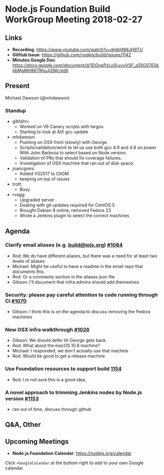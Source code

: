 # Node.js Foundation Build WorkGroup Meeting 2018-02-27

## Links

* **Recording**: https://www.youtube.com/watch?v=dmbhNNJH9TU 
* **GitHub Issue**: https://github.com/nodejs/build/issues/1142
* **Minutes Google Doc**: https://docs.google.com/document/d/1DGnpPzLv0LyuyVSF_s55G07E0kkbMgMH867WjuJj2Mc/edit

## Present

Michael Dawson (@mhdawson)


### Standup

* gibfahn:
  * Worked on V8 Canary scripts with targos
  * Starting to look at AIX gcc update
* mhdawson
  * Pushing on OSX front (slowly) with George.
  * Scripts/validation/work to let us use both gcc 4.9 and 4.8 on power
    With John Barboza to select based on Node version.
  * Validation of PRs that should fix coverage failures.
  * Investigation of OSX machine that ran out of disk space.
* joaocgreis:
  * Added VS2017 to CitGM
  * keeping on top of issues 
* trott:
  * Busy
* rvagg:
  * Upgraded server
  * Dealing with git updates required for CentOS 5
  * Brought Debian 9 online, removed Fedora 23
  * Wrote a Jenkins plugin to select the correct machines

## Agenda

### Clarify email aliases (e.g. build@iojs.org) [#1084](https://github.com/nodejs/build/issues/1084)

* Rod: We do have different aliases, but there was a need for at least two levels of aliases
* Michael: Might be useful to have a readme in the email repo that documents this.
* Rod: Or a comments section in the aliases json file
* Gibson: I'll document that infra admins should add themselves

### Security: please pay careful attention to code running through CI [#1070](https://github.com/nodejs/build/issues/1070)
* Gibson: I think this is on the agenda to discuss removing the Fedora machines

### New OSX infra walkthrough [#1026](https://github.com/nodejs/build/issues/1026)
* Gibson: We should defer till George gets back
* Rod: What about the macOS 10.8 machine?
* Michael: I responded, we don't actually use that machine
* Rod: Would be good to get a release machine

### Use Foundation resources to support build [1154](https://github.com/nodejs/build/issues/1154)
* Rod: I.m not sure this is a good idea, 

### A novel approach to trimming Jenkins nodes by Node.js version [#1153](https://github.com/nodejs/build/issues/1153)

* ran out of time, discuss through github

## Q&A, Other

## Upcoming Meetings

* **Node.js Foundation Calendar**: https://nodejs.org/calendar

Click `+GoogleCalendar` at the bottom right to add to your own Google calendar.

